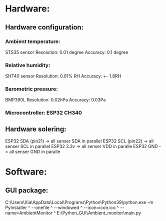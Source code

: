 # Hardware:
## Hardware configuration:
### Ambient temperature:

STS35 sensor
Resolution: 0.01 degree
Accuracy: 0.1 degree

 
### Relative humidity:

SHT40 sensor
Resolution: 0.01% RH
Accuracy: +- 1.8RH
       
### Barometric pressure:

BMP390L
Resolution: 0.02hPa
Accuracy: 0.03Pa

### Microcontroller: ESP32 CH340
## Hardware solering:
ESP32 SDA (pin21) -> all senser SDA in parallel
ESP32 SCL (pin22) -> all senser SCL in parallel
ESP32 3.3v  -> all senser VDD in paralle
ESP32 GND  -> all senser GND in paralle

# Software:
## GUI package:

C:\Users\Xia\AppData\Local\Programs\Python\Python39\python.exe -m PyInstaller ^
--onefile ^
--windowed ^
--icon=icon.ico ^
--name=AmbientMonitor ^
E:\Python_GUI\Ambient_monitor\main.py
